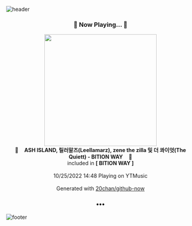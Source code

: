 ![header](https://capsule-render.vercel.app/api?type=wave&height=170&section=header&text=Hi.%20I'm%20SHIFT&fontColor=090707&fontAlignX=45&fontAlignY=65&fontSize=100)

<h3 align="center">🎵 Now Playing... 🎵</h3>
<p align="center">
  <a href="https://music.youtube.com/watch?v=ji8raPOfWrY">
    <img width="300" src="https://lh3.googleusercontent.com/fEQOxczaHZ-1uM1SSG2at3r2ZlK7WmPqPppvFPz2N6kqkalpexbE44c3tBZ66SFCAoyw0kTG3dFkLX5b">
  </a>
  <br>
  🎵&nbsp&nbsp&nbsp <b>ASH ISLAND, 릴러말즈(Leellamarz), zene the zilla 및 더 콰이엇(The Quiett) - BITION WAY</b> &nbsp&nbsp&nbsp🎵
  <br>
  included in <b>[ BITION WAY ]</b>
  
  <br />
  <br />
  10/25/2022 14:48 Playing on YTMusic
  <br />
  <br />
  Generated with <a href="https://github.com/20chan/github-now">20chan/github-now</a>
</p>

<h3 align="center">•••</h3>

![footer](https://capsule-render.vercel.app/api?type=wave&height=150&section=footer)
